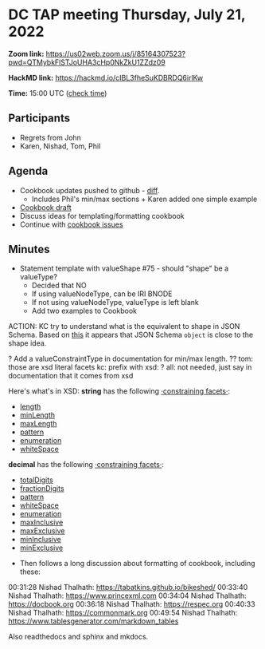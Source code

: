 # DC TAP meeting Thursday, July 21, 2022

**Zoom link:** https://us02web.zoom.us/j/85164307523?pwd=QTMybkFlSTJoUHA3cHp0NkZkU1ZZdz09

**HackMD link:** https://hackmd.io/cIBL3fheSuKDBRDQ6irlKw

**Time:** 15:00 UTC ([check time](https://www.timeanddate.com/worldclock/fixedtime.html?msg=DC+TAP&iso=20220721T15&p1=%3A&ah=1))

## Participants

* Regrets from John
* Karen, Nishad, Tom, Phil

## Agenda

* Cookbook updates pushed to github - [diff](https://github.com/dcmi/dctap/commit/97953ca02fe9cb65bca16fbe61d7fe9c5fbd690c). 
    * Includes Phil's min/max sections + Karen added one simple example
* [Cookbook draft](https://hackmd.io/V3LGdBdxTrOid57M2wJUlw) 
* Discuss ideas for templating/formatting cookbook
* Continue with [cookbook issues](https://github.com/dcmi/dctap/issues?q=is%3Aissue+is%3Aopen+label%3Acookbook)

## Minutes

* Statement template with valueShape #75 - should "shape" be a valueType? 
    * Decided that NO
    * If using valueNodeType, can be IRI BNODE
    * If not using valueNodeType, valueType is left blank
    * Add two examples to Cookbook

ACTION: KC try to understand what is the equivalent to shape in JSON Schema. Based on [this](https://www.mongodb.com/basics/json-schema-examples) it appears that JSON Schema `object` is close to the shape idea. 

? Add a valueConstraintType in documentation for min/max length. ??
tom: those are xsd literal facets
kc: prefix with xsd: ?
all: not needed, just say in documentation that it comes from xsd

Here's what's in XSD:
**string** has the following [·constraining facets·](https://www.w3.org/TR/xmlschema-2/#dt-constraining-facet):

-   [length](https://www.w3.org/TR/xmlschema-2/#rf-length)
-   [minLength](https://www.w3.org/TR/xmlschema-2/#rf-minLength)
-   [maxLength](https://www.w3.org/TR/xmlschema-2/#rf-maxLength)
-   [pattern](https://www.w3.org/TR/xmlschema-2/#rf-pattern)
-   [enumeration](https://www.w3.org/TR/xmlschema-2/#rf-enumeration)
-   [whiteSpace](https://www.w3.org/TR/xmlschema-2/#rf-whiteSpace)

**decimal** has the following [·constraining facets·](https://www.w3.org/TR/xmlschema-2/#dt-constraining-facet):

-   [totalDigits](https://www.w3.org/TR/xmlschema-2/#rf-totalDigits)
-   [fractionDigits](https://www.w3.org/TR/xmlschema-2/#rf-fractionDigits)
-   [pattern](https://www.w3.org/TR/xmlschema-2/#rf-pattern)
-   [whiteSpace](https://www.w3.org/TR/xmlschema-2/#rf-whiteSpace)
-   [enumeration](https://www.w3.org/TR/xmlschema-2/#rf-enumeration)
-   [maxInclusive](https://www.w3.org/TR/xmlschema-2/#rf-maxInclusive)
-   [maxExclusive](https://www.w3.org/TR/xmlschema-2/#rf-maxExclusive)
-   [minInclusive](https://www.w3.org/TR/xmlschema-2/#rf-minInclusive)
-   [minExclusive](https://www.w3.org/TR/xmlschema-2/#rf-minExclusive)


* Then follows a long discussion about formatting of cookbook, including these:

00:31:28	Nishad Thalhath:	https://tabatkins.github.io/bikeshed/
00:33:40	Nishad Thalhath:	https://www.princexml.com
00:34:04	Nishad Thalhath:	https://docbook.org
00:36:18	Nishad Thalhath:	https://respec.org
00:40:33	Nishad Thalhath:	https://commonmark.org
00:49:54	Nishad Thalhath:	https://www.tablesgenerator.com/markdown_tables

Also readthedocs and sphinx and mkdocs.







